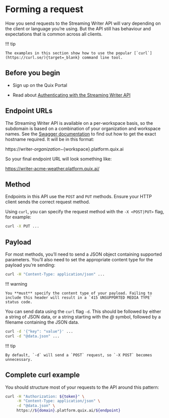 # Forming a request

How you send requests to the Streaming Writer API will vary depending on
the client or language you’re using. But the API still has behaviour and
expectations that is common across all clients.

!!! tip

	The examples in this section show how to use the popular [`curl`](https://curl.se/){target=_blank} command line tool.

## Before you begin

  - Sign up on the Quix Portal

  - Read about [Authenticating with the Streaming Writer
    API](authenticate.md)

## Endpoint URLs

The Streaming Writer API is available on a per-workspace basis, so the
subdomain is based on a combination of your organization and workspace
names. See the [Swagger
documentation](get-swagger.md) to find out how
to get the exact hostname required. It will be in this format:

https://writer-${organization}-${workspace}.platform.quix.ai

So your final endpoint URL will look something like:

https://writer-acme-weather.platform.quix.ai/

## Method

Endpoints in this API use the `POST` and `PUT` methods. Ensure your HTTP
client sends the correct request method.

Using `curl`, you can specify the request method with the `-X
<POST|PUT>` flag, for example:

``` bash
curl -X PUT ...
```

## Payload

For most methods, you’ll need to send a JSON object containing supported
parameters. You’ll also need to set the appropriate content type for the
payload you’re sending:

``` bash
curl -H "Content-Type: application/json" ...
```

!!! warning

	You **must** specify the content type of your payload. Failing to
	include this header will result in a `415 UNSUPPORTED MEDIA TYPE`
	status code.

You can send data using the `curl` flag `-d`. This should be followed by
either a string of JSON data, or a string starting with the *@* symbol,
followed by a filename containing the JSON data.

``` bash
curl -d '{"key": "value"}' ...
curl -d "@data.json" ...
```

!!! tip

	By default, `-d` will send a `POST` request, so `-X POST` becomes unnecessary.

## Complete curl example

You should structure most of your requests to the API around this
pattern:

``` bash
curl -H "Authorization: ${token}" \
     -H "Content-Type: application/json" \
     -d "@data.json" \
     https://${domain}.platform.quix.ai/${endpoint}
```
